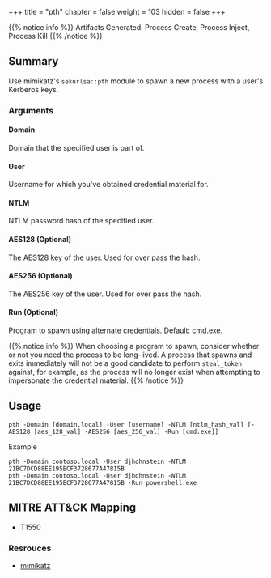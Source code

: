 +++
title = "pth"
chapter = false
weight = 103
hidden = false
+++

{{% notice info %}}
Artifacts Generated: Process Create, Process Inject, Process Kill
{{% /notice %}}

## Summary
Use mimikatz's `sekurlsa::pth` module to spawn a new process with a user's Kerberos keys.

### Arguments
#### Domain
Domain that the specified user is part of.

#### User
Username for which you've obtained credential material for.

#### NTLM
NTLM password hash of the specified user.

#### AES128 (Optional)
The AES128 key of the user. Used for over pass the hash.

#### AES256 (Optional)
The AES256 key of the user. Used for over pass the hash.

#### Run (Optional)
Program to spawn using alternate credentials. Default: cmd.exe.

{{% notice info %}}
When choosing a program to spawn, consider whether or not you need the process to be long-lived. A process that spawns and exits immediately will not be a good candidate to perform `steal_token` against, for example, as the process will no longer exist when attempting to impersonate the credential material.
{{% /notice %}}

## Usage
```
pth -Domain [domain.local] -User [username] -NTLM [ntlm_hash_val] [-AES128 [aes_128_val] -AES256 [aes_256_val] -Run [cmd.exe]]
```

Example
```
pth -Domain contoso.local -User djhohnstein -NTLM 21BC7DCD88EE195ECF3728677A47815B
pth -Domain contoso.local -User djhohnstein -NTLM 21BC7DCD88EE195ECF3728677A47815B -Run powershell.exe
```


## MITRE ATT&CK Mapping

- T1550

### Resrouces
- [mimikatz](https://github.com/gentilkiwi/mimikatz)
